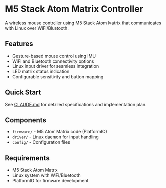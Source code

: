 # M5 Stack Atom Matrix Controller

A wireless mouse controller using M5 Stack Atom Matrix that communicates with Linux over WiFi/Bluetooth.

## Features

- Gesture-based mouse control using IMU
- WiFi and Bluetooth connectivity options
- Linux input driver for seamless integration
- LED matrix status indication
- Configurable sensitivity and button mapping

## Quick Start

See [CLAUDE.md](CLAUDE.md) for detailed specifications and implementation plan.

## Components

- `firmware/` - M5 Atom Matrix code (PlatformIO)
- `driver/` - Linux daemon for input handling
- `config/` - Configuration files

## Requirements

- M5 Stack Atom Matrix
- Linux system with WiFi/Bluetooth
- PlatformIO for firmware development
